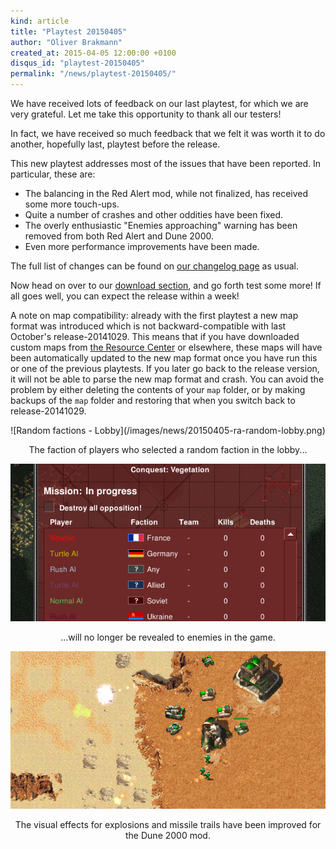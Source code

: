 ```yaml
---
kind: article
title: "Playtest 20150405"
author: "Oliver Brakmann"
created_at: 2015-04-05 12:00:00 +0100
disqus_id: "playtest-20150405"
permalink: "/news/playtest-20150405/"
---
```


We have received lots of feedback on our last playtest, for which we are very grateful. Let me take this opportunity to thank all our testers!

In fact, we have received so much feedback that we felt it was worth it to do another, hopefully last, playtest before the release.

This new playtest addresses most of the issues that have been reported. In particular, these are:

  - The balancing in the Red Alert mod, while not finalized, has received some more touch-ups.
  - Quite a number of crashes and other oddities have been fixed.
  - The overly enthusiastic "Enemies approaching" warning has been removed from both Red Alert and Dune 2000.
  - Even more performance improvements have been made.

The full list of changes can be found on [our changelog page](https://github.com/OpenRA/OpenRA/wiki/Historical-Changelogs) as usual.

Now head on over to our [download section](/download/), and go forth test some more! If all goes well, you can expect the release within a week!

A note on map compatibility: already with the first playtest a new map format was introduced which is not backward-compatible with last October's release-20141029. This means that if you have downloaded custom maps from [the Resource Center](http://resource.openra.net) or elsewhere, these maps will have been automatically updated to the new map format once you have run this or one of the previous playtests. If you later go back to the release version, it will not be able to parse the new map format and crash. You can avoid the problem by either deleting the contents of your `map` folder, or by making backups of the `map` folder and restoring that when you switch back to release-20141029.

<div style="text-align:center" markdown="1">
![Random factions - Lobby](/images/news/20150405-ra-random-lobby.png)

The faction of players who selected a random faction in the lobby...

![Random factions - In-game](/images/news/20150405-ra-random-ingame.png)

...will no longer be revealed to enemies in the game.

![Dune 2000 eye candy](/images/news/20150405-d2k-blendmodes.png)

The visual effects for explosions and missile trails have been improved for the Dune 2000 mod.

</div>
